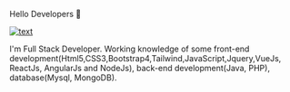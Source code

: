 Hello Developers 👋

[![text](https://img.shields.io/badge/LinkedIn-0077B5?style=for-the-badge&logo=linkedin&logoColor=white)](https://www.linkedin.com/in/asha-arya-ab636425a/)

I'm Full Stack Developer. Working knowledge of some front-end development(Html5,CSS3,Bootstrap4,Tailwind,JavaScript,Jquery,VueJs, ReactJs, AngularJs and NodeJs),
back-end development(Java, PHP), database(Mysql, MongoDB). 


